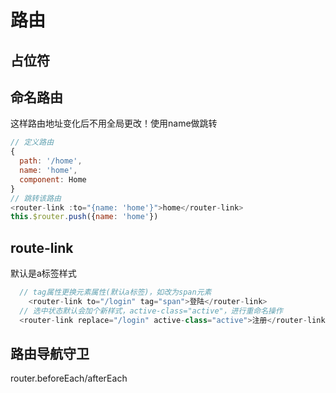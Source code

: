 # 路由
## 占位符
<router-view />

## 命名路由
这样路由地址变化后不用全局更改！使用name做跳转
``` js
// 定义路由
{
  path: '/home',
  name: 'home',
  component: Home
}
// 跳转该路由
<router-link :to="{name: 'home'}">home</router-link>
this.$router.push({name: 'home'})
```
## route-link
默认是a标签样式
``` js
  // tag属性更换元素属性(默认a标签)，如改为span元素
	<router-link to="/login" tag="span">登陆</router-link>
  // 选中状态默认会加个新样式，active-class="active"，进行重命名操作
  <router-link replace="/login" active-class="active">注册</router-link>
```
## 路由导航守卫
router.beforeEach/afterEach


